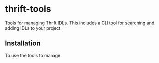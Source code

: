 # thrift-tools

Tools for managing Thrift IDLs.  This includes a CLI tool for searching and adding IDLs to your project.  

## Installation

To use the tools to manage 